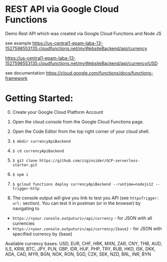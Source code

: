 # REST API via Google Cloud Functions

Demo Rest API which was created via Google Cloud Functions and Node JS

see example https://us-central1-epam-laba-13-1527598553135.cloudfunctions.net/myWebsiteBackend/api/currency

https://us-central1-epam-laba-13-1527598553135.cloudfunctions.net/myWebsiteBackend/api/currency/USD

see documentation https://cloud.google.com/functions/docs/functions-framework


# Getting Started:

0. Create your Google Cloud Platform Account

0. Open the cloud console from the Google Cloud Functions page.

0. Open the Code Editor from the top right corner of your cloud shell.

0. `$ mkdir currencyApiBackend`

0. `$ cd currencyApiBackend`

0. `$ git clone https://github.com/ziginsider/GCP-serverless-starter.git`

0. `$ npm i`

0. `$ gcloud functions deploy currencyApiBackend --runtime=nodejs12 --trigger-http`

0. The console output will give you link to test you API (see  `httpsTrigger: url:` section). You can test it in postman (or in the browser) by navigating to 

 - `https://<your.console.outputuri>/api/currency` - for JSON with all currencies
 - `https://<your.console.outputuri>/api/currency/{base}` - for JSON with specified currency by {base}

Available currency bases: USD, EUR, CHF, HRK, MXN, ZAR, CNY, THB, AUD, ILS, KRW, BTC, 
JPY, PLN, GBP, IDR, HUF, PHP, TRY, RUB, HKD, ISK, DKK, ADA, 
CAD, MYR, BGN, NOK, RON, SGD, CZK, SEK, NZD, BRL, INR, BYN
